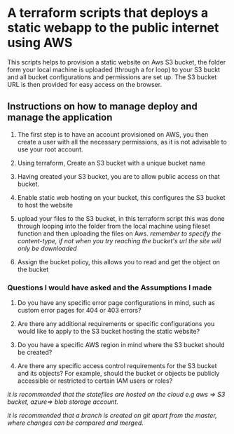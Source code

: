 # A terraform scripts that deploys a static webapp to the public internet using AWS

This scripts helps to provision a static website on Aws S3 bucket, the folder form your local machine is uploaded (through a for loop) to your S3 buckt and all bucket configurations and permissions are set up. The S3 bucket URL is then provided for easy access on the browser.

## Instructions on how to manage deploy and manage the application

1. The first step is to have an account provisioned on AWS, you then create a user with all the necessary permissions, as it is not advisable to use your root account.

2. Using terraform, Create an S3 bucket with a unique bucket name

3. Having created your S3 bucket, you are to allow public access on that bucket.

4. Enable static web hosting on your bucket, this configures the S3 bucket to host the website

5. upload your files to the S3 bucket, in this terraform script this was done through looping into the folder from the local machine using fileset function and then uploading the files on Aws. 
_remember to specify the content-type, if not when you try reaching the bucket's url the site will only be downloaded_

6. Assign the bucket policy, this allows you to read and get the object on the bucket


###  Questions I would have asked and the Assumptions I made

1. Do you have any specific error page configurations in mind, such as custom error pages for 404 or 403 errors?

2. Are there any additional requirements or specific configurations you would like to apply to the S3 bucket hosting the static website?

3. Do you have a specific AWS region in mind where the S3 bucket should be created?

4. Are there any specific access control requirements for the S3 bucket and its objects? For example, should the bucket or objects be publicly accessible or restricted to certain IAM users or roles?

_it is recommended that the statefiles are hosted on the cloud e.g aws => S3 bucket, azure=> blob storage account._

_it is recommended that a branch is created on git apart from the master, where changes can be compared and merged._